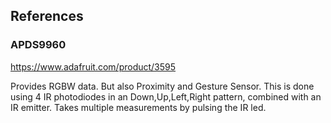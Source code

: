 
## References

### APDS9960
https://www.adafruit.com/product/3595

Provides RGBW data.
But also Proximity and Gesture Sensor.
This is done using 4 IR photodiodes in an Down,Up,Left,Right pattern,
combined with an IR emitter.
Takes multiple measurements by pulsing the IR led.
